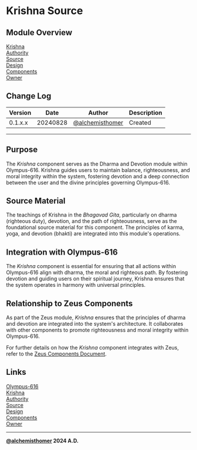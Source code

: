 # Krishna Source

## Module Overview
[Krishna](README.md)  
[Authority](../zeus/zeus.components.md)  
[Source](krishna.source.md)  
[Design](krishna.design.md)  
[Components](krishna.components.md)  
[Owner](https://github.com/alchemisthomer)  

## Change Log

| Version   | Date       | Author                                                   | Description   |
|-----------|------------|----------------------------------------------------------|---------------|
| 0.1.x.x   | 20240828   | [@alchemisthomer](https://github.com/alchemisthomer)     | Created       

---

## Purpose

The *Krishna* component serves as the Dharma and Devotion module within Olympus-616. Krishna guides users to maintain balance, righteousness, and moral integrity within the system, fostering devotion and a deep connection between the user and the divine principles governing Olympus-616.

## Source Material

The teachings of Krishna in the *Bhagavad Gita*, particularly on dharma (righteous duty), devotion, and the path of righteousness, serve as the foundational source material for this component. The principles of karma, yoga, and devotion (bhakti) are integrated into this module's operations.

## Integration with Olympus-616

The *Krishna* component is essential for ensuring that all actions within Olympus-616 align with dharma, the moral and righteous path. By fostering devotion and guiding users on their spiritual journey, Krishna ensures that the system operates in harmony with universal principles.

## Relationship to Zeus Components

As part of the Zeus module, *Krishna* ensures that the principles of dharma and devotion are integrated into the system's architecture. It collaborates with other components to promote righteousness and moral integrity within Olympus-616.

For further details on how the *Krishna* component integrates with Zeus, refer to the [Zeus Components Document](../zeus/zeus.components.md).

## Links
[Olympus-616](../../README.md)  
[Krishna](README.md)  
[Authority](https://github.com/alchemisthomer)  
[Source](krishna.source.md)  
[Design](krishna.design.md)  
[Components](krishna.components.md)  
[Owner](https://github.com/alchemisthomer)
***
**[@alchemisthomer](https://github.com/alchemisthomer)
2024 A.D.**
